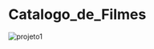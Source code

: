 # Catalogo_de_Filmes
 
![projeto1](https://user-images.githubusercontent.com/116269432/209129330-e63495a5-5447-4905-bacc-9a30c17835c3.png)
